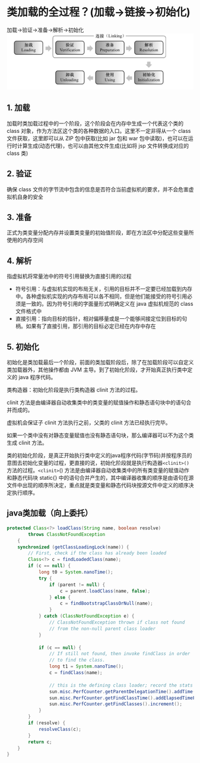 # 类加载的全过程？(加载->链接->初始化)
加载->验证->准备->解析->初始化
![类加载过程](/pic/类加载过程.png)

## 1. 加载
加载时类加载过程中的一个阶段，这个阶段会在内存中生成一个代表这个类的 class 对象，作为方法区这个类的各种数据的入口。这里不一定非得从一个 class 文件获取，这里即可以从 ZIP 包中获取(比如 jar 包和 war 包中读取)，也可以在运行时计算生成(动态代理)，也可以由其他文件生成(比如将 jsp 文件转换成对应的 class 类)

## 2. 验证
确保 class 文件的字节流中包含的信息是否符合当前虚拟机的要求，并不会危害虚拟机自身的安全

## 3. 准备
正式为类变量分配内存并设置类变量的初始值阶段，即在方法区中分配这些变量所使用的内存空间

## 4. 解析
指虚拟机将常量池中的符号引用替换为直接引用的过程
- 符号引用：与虚拟机实现的布局无关，引用的目标并不一定要已经加载到内存中。各种虚拟机实现的内存布局可以各不相同，但是他们能接受的符号引用必须是一致的。因为符号引用的字面量形式明确定义在 java 虚拟机规范的 class 文件格式中
- 直接引用：指向目标的指针，相对偏移量或是一个能够间接定位到目标的句柄。如果有了直接引用，那引用的目标必定已经在内存中存在

## 5. 初始化
初始化是类加载最后一个阶段，前面的类加载阶段后，除了在加载阶段可以自定义类加载器外，其他操作都由 JVM 主导。到了初始化阶段，才开始真正执行类中定义的 java 程序代码。

类构造器：初始化阶段是执行类构造器 clinit 方法的过程。

clinit 方法是由编译器自动收集类中的类变量的赋值操作和静态语句块中的语句合并而成的。

虚拟机会保证子 clinit 方法执行之前，父类的 clinit 方法已经执行完毕。

如果一个类中没有对静态变量赋值也没有静态语句块，那么编译器可以不为这个类生成 clinit 方法。


类的初始化阶段，是真正开始执行类中定义的java程序代码(字节码)并按程序员的意图去初始化变量的过程，更直接的说，初始化阶段就是执行构造器`<clinit>()`方法的过程。`<clinit>`()  方法是由编译器自动收集类中的所有类变量的赋值动作和静态代码块 static{} 中的语句合并产生的，其中编译器收集的顺序是由语句在源文件中出现的顺序所决定，重点就是类变量和静态代码块按源文件中定义的顺序决定执行顺序。

## java类加载（向上委托）
```java
protected Class<?> loadClass(String name, boolean resolve)
        throws ClassNotFoundException
    {
    synchronized (getClassLoadingLock(name)) {
        // First, check if the class has already been loaded
        Class<?> c = findLoadedClass(name);
        if (c == null) {
            long t0 = System.nanoTime();
            try {
                if (parent != null) {
                    c = parent.loadClass(name, false);
                } else {
                    c = findBootstrapClassOrNull(name);
                }
            } catch (ClassNotFoundException e) {
                // ClassNotFoundException thrown if class not found
                // from the non-null parent class loader
            }

            if (c == null) {
                // If still not found, then invoke findClass in order
                // to find the class.
                long t1 = System.nanoTime();
                c = findClass(name);

                // this is the defining class loader; record the stats
                sun.misc.PerfCounter.getParentDelegationTime().addTime(t1 - t0);
                sun.misc.PerfCounter.getFindClassTime().addElapsedTimeFrom(t1);
                sun.misc.PerfCounter.getFindClasses().increment();
            }
        }
        if (resolve) {
            resolveClass(c);
        }
        return c;
    }
}
```